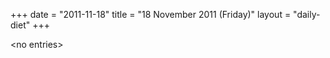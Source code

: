+++
date = "2011-11-18"
title = "18 November 2011 (Friday)"
layout = "daily-diet"
+++

\<no entries\>